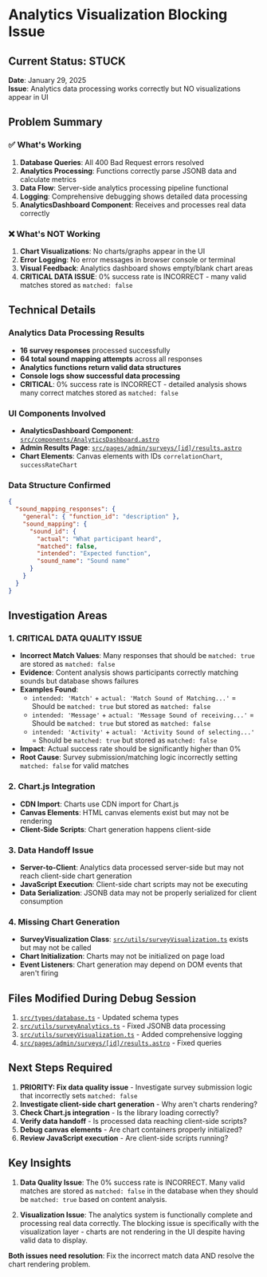 # Analytics Visualization Blocking Issue

## Current Status: STUCK

**Date**: January 29, 2025  
**Issue**: Analytics data processing works correctly but NO visualizations appear in UI

## Problem Summary

### ✅ What's Working
1. **Database Queries**: All 400 Bad Request errors resolved
2. **Analytics Processing**: Functions correctly parse JSONB data and calculate metrics
3. **Data Flow**: Server-side analytics processing pipeline functional
4. **Logging**: Comprehensive debugging shows detailed data processing
5. **AnalyticsDashboard Component**: Receives and processes real data correctly

### ❌ What's NOT Working
1. **Chart Visualizations**: No charts/graphs appear in the UI
2. **Error Logging**: No error messages in browser console or terminal
3. **Visual Feedback**: Analytics dashboard shows empty/blank chart areas
4. **CRITICAL DATA ISSUE**: 0% success rate is INCORRECT - many valid matches stored as `matched: false`

## Technical Details

### Analytics Data Processing Results
- **16 survey responses** processed successfully
- **64 total sound mapping attempts** across all responses
- **Analytics functions return valid data structures**
- **Console logs show successful data processing**
- **CRITICAL**: 0% success rate is INCORRECT - detailed analysis shows many correct matches stored as `matched: false`

### UI Components Involved
- **AnalyticsDashboard Component**: [`src/components/AnalyticsDashboard.astro`](src/components/AnalyticsDashboard.astro)
- **Admin Results Page**: [`src/pages/admin/surveys/[id]/results.astro`](src/pages/admin/surveys/[id]/results.astro)
- **Chart Elements**: Canvas elements with IDs `correlationChart`, `successRateChart`

### Data Structure Confirmed
```json
{
  "sound_mapping_responses": {
    "general": { "function_id": "description" },
    "sound_mapping": {
      "sound_id": {
        "actual": "What participant heard",
        "matched": false,
        "intended": "Expected function",
        "sound_name": "Sound name"
      }
    }
  }
}
```

## Investigation Areas

### 1. CRITICAL DATA QUALITY ISSUE
- **Incorrect Match Values**: Many responses that should be `matched: true` are stored as `matched: false`
- **Evidence**: Content analysis shows participants correctly matching sounds but database shows failures
- **Examples Found**:
  - `intended: 'Match'` + `actual: 'Match Sound of Matching...'` = Should be `matched: true` but stored as `matched: false`
  - `intended: 'Message'` + `actual: 'Message Sound of receiving...'` = Should be `matched: true` but stored as `matched: false`
  - `intended: 'Activity'` + `actual: 'Activity Sound of selecting...'` = Should be `matched: true` but stored as `matched: false`
- **Impact**: Actual success rate should be significantly higher than 0%
- **Root Cause**: Survey submission/matching logic incorrectly setting `matched: false` for valid matches

### 2. Chart.js Integration
- **CDN Import**: Charts use CDN import for Chart.js
- **Canvas Elements**: HTML canvas elements exist but may not be rendering
- **Client-Side Scripts**: Chart generation happens client-side

### 3. Data Handoff Issue
- **Server-to-Client**: Analytics data processed server-side but may not reach client-side chart generation
- **JavaScript Execution**: Client-side chart scripts may not be executing
- **Data Serialization**: JSONB data may not be properly serialized for client consumption

### 4. Missing Chart Generation
- **SurveyVisualization Class**: [`src/utils/surveyVisualization.ts`](src/utils/surveyVisualization.ts) exists but may not be called
- **Chart Initialization**: Charts may not be initialized on page load
- **Event Listeners**: Chart generation may depend on DOM events that aren't firing

## Files Modified During Debug Session
1. [`src/types/database.ts`](src/types/database.ts) - Updated schema types
2. [`src/utils/surveyAnalytics.ts`](src/utils/surveyAnalytics.ts) - Fixed JSONB data processing
3. [`src/utils/surveyVisualization.ts`](src/utils/surveyVisualization.ts) - Added comprehensive logging
4. [`src/pages/admin/surveys/[id]/results.astro`](src/pages/admin/surveys/[id]/results.astro) - Fixed queries

## Next Steps Required
1. **PRIORITY: Fix data quality issue** - Investigate survey submission logic that incorrectly sets `matched: false`
2. **Investigate client-side chart generation** - Why aren't charts rendering?
3. **Check Chart.js integration** - Is the library loading correctly?
4. **Verify data handoff** - Is processed data reaching client-side scripts?
5. **Debug canvas elements** - Are chart containers properly initialized?
6. **Review JavaScript execution** - Are client-side scripts running?

## Key Insights
1. **Data Quality Issue**: The 0% success rate is INCORRECT. Many valid matches are stored as `matched: false` in the database when they should be `matched: true` based on content analysis.

2. **Visualization Issue**: The analytics system is functionally complete and processing real data correctly. The blocking issue is specifically with the visualization layer - charts are not rendering in the UI despite having valid data to display.

**Both issues need resolution**: Fix the incorrect match data AND resolve the chart rendering problem.